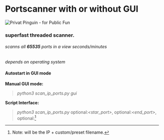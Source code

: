 # Portscanner with or without GUI

![Privat Pinguin - for Public Fun](http://privat-servguin.dynv6.net/logo/penguin.png)

### superfast threaded scanner.
###### scanns all **65535** ports in a view seconds/minutes 
_depends on operating system_

#### **Autostart in GUI mode**

**Manual GUI mode:**
> _python3 scan_ip_ports.py gui_

**Script Interface:**
> _python3 scan_ip_ports.py_ **<ip>**  optional:_<star_port>_, optional:_<end_port>_, optional:_<file>_[^1]  



[^1]: Note: **<file>** will be the IP + custom/preset filename.
